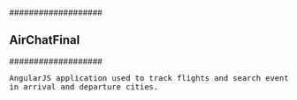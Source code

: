###################
<h2>AirChatFinal</h2>
###################

<pre>AngularJS application used to track flights and search events, 
in arrival and departure cities.</pre>
